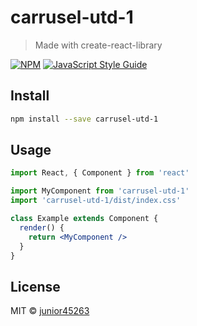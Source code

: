 # carrusel-utd-1

> Made with create-react-library

[![NPM](https://img.shields.io/npm/v/carrusel-utd-1.svg)](https://www.npmjs.com/package/carrusel-utd-1) [![JavaScript Style Guide](https://img.shields.io/badge/code_style-standard-brightgreen.svg)](https://standardjs.com)

## Install

```bash
npm install --save carrusel-utd-1
```

## Usage

```jsx
import React, { Component } from 'react'

import MyComponent from 'carrusel-utd-1'
import 'carrusel-utd-1/dist/index.css'

class Example extends Component {
  render() {
    return <MyComponent />
  }
}
```

## License

MIT © [junior45263](https://github.com/junior45263)
